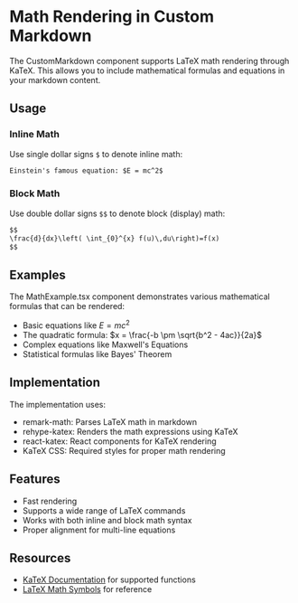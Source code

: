 # Math Rendering in Custom Markdown

The CustomMarkdown component supports LaTeX math rendering through KaTeX. This allows you to include mathematical formulas and equations in your markdown content.

## Usage

### Inline Math
Use single dollar signs `$` to denote inline math:

```markdown
Einstein's famous equation: $E = mc^2$
```

### Block Math
Use double dollar signs `$$` to denote block (display) math:

```markdown
$$
\frac{d}{dx}\left( \int_{0}^{x} f(u)\,du\right)=f(x)
$$
```

## Examples

The MathExample.tsx component demonstrates various mathematical formulas that can be rendered:

- Basic equations like $E = mc^2$
- The quadratic formula: $x = \frac{-b \pm \sqrt{b^2 - 4ac}}{2a}$
- Complex equations like Maxwell's Equations
- Statistical formulas like Bayes' Theorem

## Implementation

The implementation uses:
- remark-math: Parses LaTeX math in markdown
- rehype-katex: Renders the math expressions using KaTeX
- react-katex: React components for KaTeX rendering
- KaTeX CSS: Required styles for proper math rendering

## Features

- Fast rendering
- Supports a wide range of LaTeX commands
- Works with both inline and block math syntax
- Proper alignment for multi-line equations

## Resources

- [KaTeX Documentation](https://katex.org/docs/supported.html) for supported functions
- [LaTeX Math Symbols](https://en.wikibooks.org/wiki/LaTeX/Mathematics) for reference
